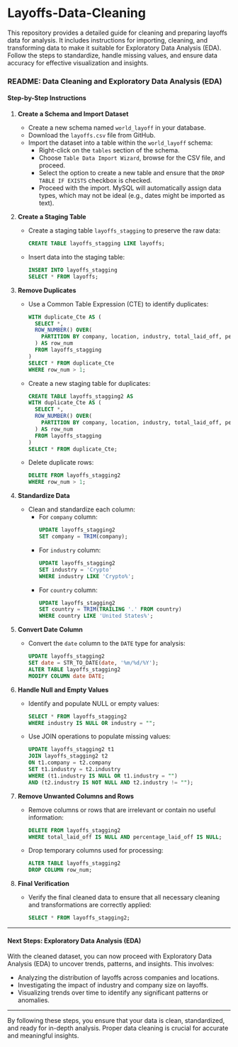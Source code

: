 # Layoffs-Data-Cleaning
This repository provides a detailed guide for cleaning and preparing layoffs data for analysis. It includes instructions for importing, cleaning, and transforming data to make it suitable for Exploratory Data Analysis (EDA). Follow the steps to standardize, handle missing values, and ensure data accuracy for effective visualization and insights.


### README: Data Cleaning and Exploratory Data Analysis (EDA)


#### Step-by-Step Instructions

1. **Create a Schema and Import Dataset**
   - Create a new schema named `world_layoff` in your database.
   - Download the `layoffs.csv` file from GitHub.
   - Import the dataset into a table within the `world_layoff` schema:
     - Right-click on the `tables` section of the schema.
     - Choose `Table Data Import Wizard`, browse for the CSV file, and proceed.
     - Select the option to create a new table and ensure that the `DROP TABLE IF EXISTS` checkbox is checked.
     - Proceed with the import. MySQL will automatically assign data types, which may not be ideal (e.g., dates might be imported as text).

2. **Create a Staging Table**
   - Create a staging table `layoffs_stagging` to preserve the raw data:
     ```sql
     CREATE TABLE layoffs_stagging LIKE layoffs;
     ```
   - Insert data into the staging table:
     ```sql
     INSERT INTO layoffs_stagging
     SELECT * FROM layoffs;
     ```

3. **Remove Duplicates**
   - Use a Common Table Expression (CTE) to identify duplicates:
     ```sql
     WITH duplicate_Cte AS (
       SELECT *,
       ROW_NUMBER() OVER(
         PARTITION BY company, location, industry, total_laid_off, percentage_laid_off, date, stage, country, funds_raised_millions
       ) AS row_num
       FROM layoffs_stagging
     )
     SELECT * FROM duplicate_Cte
     WHERE row_num > 1;
     ```
   - Create a new staging table for duplicates:
     ```sql
     CREATE TABLE layoffs_stagging2 AS
     WITH duplicate_Cte AS (
       SELECT *,
       ROW_NUMBER() OVER(
         PARTITION BY company, location, industry, total_laid_off, percentage_laid_off, date, stage, country, funds_raised_millions
       ) AS row_num
       FROM layoffs_stagging
     )
     SELECT * FROM duplicate_Cte;
     ```
   - Delete duplicate rows:
     ```sql
     DELETE FROM layoffs_stagging2
     WHERE row_num > 1;
     ```

4. **Standardize Data**
   - Clean and standardize each column:
     - For `company` column:
       ```sql
       UPDATE layoffs_stagging2
       SET company = TRIM(company);
       ```
     - For `industry` column:
       ```sql
       UPDATE layoffs_stagging2
       SET industry = 'Crypto'
       WHERE industry LIKE 'Crypto%';
       ```
     - For `country` column:
       ```sql
       UPDATE layoffs_stagging2
       SET country = TRIM(TRAILING '.' FROM country)
       WHERE country LIKE 'United States%';
       ```

5. **Convert Date Column**
   - Convert the `date` column to the `DATE` type for analysis:
     ```sql
     UPDATE layoffs_stagging2
     SET date = STR_TO_DATE(date, '%m/%d/%Y');
     ALTER TABLE layoffs_stagging2
     MODIFY COLUMN date DATE;
     ```

6. **Handle Null and Empty Values**
   - Identify and populate NULL or empty values:
     ```sql
     SELECT * FROM layoffs_stagging2
     WHERE industry IS NULL OR industry = "";
     ```
   - Use JOIN operations to populate missing values:
     ```sql
     UPDATE layoffs_stagging2 t1
     JOIN layoffs_stagging2 t2
     ON t1.company = t2.company
     SET t1.industry = t2.industry
     WHERE (t1.industry IS NULL OR t1.industry = "")
     AND (t2.industry IS NOT NULL AND t2.industry != "");
     ```

7. **Remove Unwanted Columns and Rows**
   - Remove columns or rows that are irrelevant or contain no useful information:
     ```sql
     DELETE FROM layoffs_stagging2
     WHERE total_laid_off IS NULL AND percentage_laid_off IS NULL;
     ```
   - Drop temporary columns used for processing:
     ```sql
     ALTER TABLE layoffs_stagging2
     DROP COLUMN row_num;
     ```

8. **Final Verification**
   - Verify the final cleaned data to ensure that all necessary cleaning and transformations are correctly applied:
     ```sql
     SELECT * FROM layoffs_stagging2;
     ```

---

#### Next Steps: Exploratory Data Analysis (EDA)

With the cleaned dataset, you can now proceed with Exploratory Data Analysis (EDA) to uncover trends, patterns, and insights. This involves:

- Analyzing the distribution of layoffs across companies and locations.
- Investigating the impact of industry and company size on layoffs.
- Visualizing trends over time to identify any significant patterns or anomalies.

---

By following these steps, you ensure that your data is clean, standardized, and ready for in-depth analysis. Proper data cleaning is crucial for accurate and meaningful insights.
